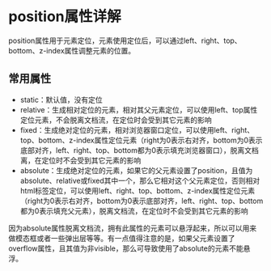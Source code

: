# position属性详解

position属性用于元素定位，元素使用定位后，可以通过left、right、top、bottom、z-index属性调整元素的位置。

## 常用属性

* static：默认值，没有定位
* relative：生成相对定位的元素，相对其父元素定位，可以使用left、top属性定位元素，不会脱离文档流，在定位时会受到其它元素的影响
* fixed：生成绝对定位的元素，相对浏览器窗口定位，可以使用left、right、top、bottom、z-index属性定位元素（right为0表示右对齐，bottom为0表示底部对齐，left、right、top、bottom都为0表示填充浏览器窗口），脱离文档离，在定位时不会受到其它元素的影响
* absolute：生成绝对定位的元素，如果它的父元素设置了position，且值为absolute、relative或fixed其中一个，那么它相对这个父元素定位，否则相对html标签定位，可以使用left、right、top、bottom、z-index属性定位元素（right为0表示右对齐，bottom为0表示底部对齐，left、right、top、bottom都为0表示填充父元素），脱离文档流，在定位时不会受到其它元素的影响

因为absolute属性脱离文档流，拥有此属性的元素可以悬浮起来，所以可以用来做模态框或者一些弹出层等等。有一点值得注意的是，如果父元素设置了overflow属性，且其值为非visible，那么可导致使用了absolute的元素不能悬浮。